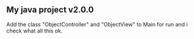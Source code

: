 ## My java project v2.0.0

Add the class "ObjectController" and "ObjectView" to Main for run and i check what all this ok.


